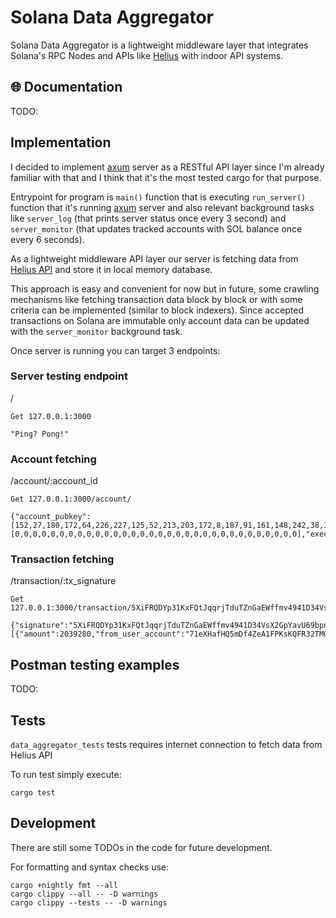 # Solana Data Aggregator
Solana Data Aggregator is a lightweight middleware layer that integrates Solana's RPC Nodes and APIs like [Helius](https://www.helius.dev/) with indoor API systems.

## 🌐 Documentation
TODO:

## Implementation
I decided to implement [axum](https://crates.io/crates/axum) server as a RESTful API layer since I'm already familiar with that and I think that it's the most tested cargo for that purpose.

Entrypoint for program is `main()` function that is executing `run_server()` function that it's running [axum](https://crates.io/crates/axum) server and also relevant background tasks like `server_log` (that prints server status once every 3 second) and `server_monitor` (that updates tracked accounts with SOL balance once every 6 seconds).

As a lightweight middleware API layer our server is fetching data from [Helius API](https://www.helius.dev/) and store it in local memory database.

This approach is easy and convenient for now but in future, some crawling mechanisms like fetching transaction data block by block or with some criteria can be implemented (similar to block indexers). Since accepted transactions on Solana are immutable only account data can be updated with the `server_monitor` background task.

Once server is running you can target 3 endpoints:

### Server testing endpoint

/
```
Get 127.0.0.1:3000
```

```
"Ping? Pong!"
```

### Account fetching

/account/:account_id
```
Get 127.0.0.1:3000/account/
```

```
{"account_pubkey":[152,27,180,172,64,226,227,125,52,213,203,172,8,187,91,161,148,242,38,146,127,41,121,94,139,92,180,217,130,95,224,203],"lamports":25625559441,"owner":[0,0,0,0,0,0,0,0,0,0,0,0,0,0,0,0,0,0,0,0,0,0,0,0,0,0,0,0,0,0,0,0],"executable":false,"rent_epoch":18446744073709551615}
```

### Transaction fetching

/transaction/:tx_signature
```
Get 127.0.0.1:3000/transaction/5XiFRQDYp31KxFQtJqqrjTduTZnGaEWffmv4941D34VsX2GpYavU69bpn1xwWtrcS7fE7D5KuXCjpqjQwLHHeifZ
```

```
{"signature":"5XiFRQDYp31KxFQtJqqrjTduTZnGaEWffmv4941D34VsX2GpYavU69bpn1xwWtrcS7fE7D5KuXCjpqjQwLHHeifZ","timestamp":1720605742,"description":"","fee":5001,"fee_payer":"38tFiQmLwmzUHYiCrYKH4pumqWxpdaYvErUsJbmeSZus","slot":276738369,"native_transfers":[{"amount":2039280,"from_user_account":"71eXHafHQ5mDf4ZeA1FPKsKQFR32TMQsq3wukuwyTSDe","to_user_account":"38tFiQmLwmzUHYiCrYKH4pumqWxpdaYvErUsJbmeSZus"}]}
```

## Postman testing examples
TODO:

## Tests
`data_aggregator_tests` tests requires internet connection to fetch data from Helius API

To run test simply execute:
```
cargo test
```

## Development
There are still some TODOs in the code for future development.

For formatting and syntax checks use:
```
cargo +nightly fmt --all
cargo clippy --all -- -D warnings
cargo clippy --tests -- -D warnings
```
